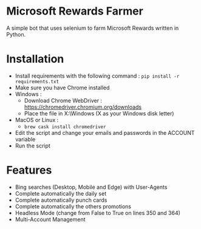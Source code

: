 # Microsoft Rewards Farmer
A simple bot that uses selenium to farm Microsoft Rewards written in Python.

# Installation
* Install requirements with the following command : `pip install -r requirements.txt`
* Make sure you have Chrome installed
* Windows :
  - Download Chrome WebDriver : https://chromedriver.chromium.org/downloads
  - Place the file in X:\Windows (X as your Windows disk letter)
* MacOS or Linux :
  - `brew cask install chromedriver`
* Edit the script and change your emails and passwords in the ACCOUNT variable
* Run the script

# Features
- Bing searches (Desktop, Mobile and Edge) with User-Agents
- Complete automatically the daily set
- Complete automatically punch cards
- Complete automatically the others promotions
- Headless Mode (change from False to True on lines 350 and 364)
- Multi-Account Management

